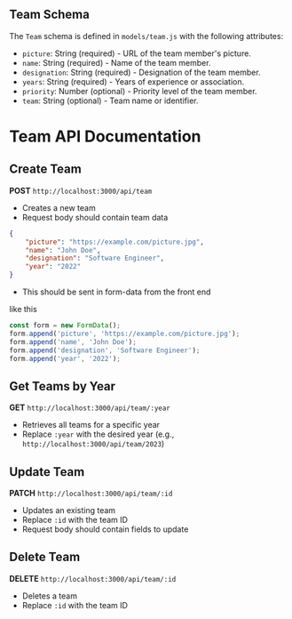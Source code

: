 ## Team Schema
The `Team` schema is defined in `models/team.js` with the following attributes:

- `picture`: String (required) - URL of the team member's picture.
- `name`: String (required) - Name of the team member.
- `designation`: String (required) - Designation of the team member.
- `years`: String (required) - Years of experience or association.
- `priority`: Number (optional) - Priority level of the team member.
- `team`: String (optional) - Team name or identifier.


# Team API Documentation

## Create Team
**POST** `http://localhost:3000/api/team`
- Creates a new team
- Request body should contain team data
```json
{
    "picture": "https://example.com/picture.jpg",
    "name": "John Doe",
    "designation": "Software Engineer",
    "year": "2022"
}
```
- This should be sent in form-data from the front end

like this
```javascript
const form = new FormData();
form.append('picture', 'https://example.com/picture.jpg');
form.append('name', 'John Doe');
form.append('designation', 'Software Engineer');
form.append('year', '2022');
```


## Get Teams by Year
**GET** `http://localhost:3000/api/team/:year`
- Retrieves all teams for a specific year
- Replace `:year` with the desired year (e.g., `http://localhost:3000/api/team/2023`)

## Update Team
**PATCH** `http://localhost:3000/api/team/:id`
- Updates an existing team
- Replace `:id` with the team ID
- Request body should contain fields to update

## Delete Team
**DELETE** `http://localhost:3000/api/team/:id`
- Deletes a team
- Replace `:id` with the team ID
